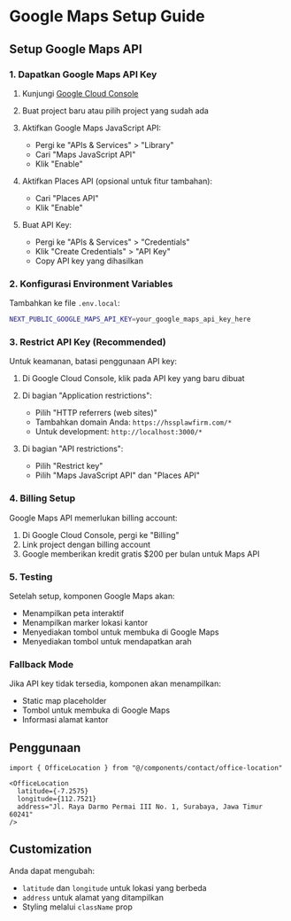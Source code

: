 # Google Maps Setup Guide

## Setup Google Maps API

### 1. Dapatkan Google Maps API Key

1. Kunjungi [Google Cloud Console](https://console.cloud.google.com/)
2. Buat project baru atau pilih project yang sudah ada
3. Aktifkan Google Maps JavaScript API:
   - Pergi ke "APIs & Services" > "Library"
   - Cari "Maps JavaScript API"
   - Klik "Enable"

4. Aktifkan Places API (opsional untuk fitur tambahan):
   - Cari "Places API"
   - Klik "Enable"

5. Buat API Key:
   - Pergi ke "APIs & Services" > "Credentials"
   - Klik "Create Credentials" > "API Key"
   - Copy API key yang dihasilkan

### 2. Konfigurasi Environment Variables

Tambahkan ke file `.env.local`:

```bash
NEXT_PUBLIC_GOOGLE_MAPS_API_KEY=your_google_maps_api_key_here
```

### 3. Restrict API Key (Recommended)

Untuk keamanan, batasi penggunaan API key:

1. Di Google Cloud Console, klik pada API key yang baru dibuat
2. Di bagian "Application restrictions":
   - Pilih "HTTP referrers (web sites)"
   - Tambahkan domain Anda: `https://hssplawfirm.com/*`
   - Untuk development: `http://localhost:3000/*`

3. Di bagian "API restrictions":
   - Pilih "Restrict key"
   - Pilih "Maps JavaScript API" dan "Places API"

### 4. Billing Setup

Google Maps API memerlukan billing account:

1. Di Google Cloud Console, pergi ke "Billing"
2. Link project dengan billing account
3. Google memberikan kredit gratis $200 per bulan untuk Maps API

### 5. Testing

Setelah setup, komponen Google Maps akan:
- Menampilkan peta interaktif
- Menampilkan marker lokasi kantor
- Menyediakan tombol untuk membuka di Google Maps
- Menyediakan tombol untuk mendapatkan arah

### Fallback Mode

Jika API key tidak tersedia, komponen akan menampilkan:
- Static map placeholder
- Tombol untuk membuka di Google Maps
- Informasi alamat kantor

## Penggunaan

```tsx
import { OfficeLocation } from "@/components/contact/office-location"

<OfficeLocation 
  latitude={-7.2575}
  longitude={112.7521}
  address="Jl. Raya Darmo Permai III No. 1, Surabaya, Jawa Timur 60241"
/>
```

## Customization

Anda dapat mengubah:
- `latitude` dan `longitude` untuk lokasi yang berbeda
- `address` untuk alamat yang ditampilkan
- Styling melalui `className` prop
